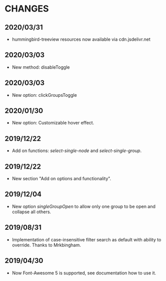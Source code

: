 # CHANGES

## 2020/03/31

- hummingbird-treeview resources now available via cdn.jsdelivr.net

## 2020/03/03

- New method: disableToggle

## 2020/03/03

- New option: clickGroupsToggle 

## 2020/01/30

- New option: Customizable hover effect.

## 2019/12/22

- Add on functions: *select-single-node* and *select-single-group*.

## 2019/12/22

- New section "Add on options and functionality".

## 2019/12/04

- New option *singleGroupOpen* to allow only one group to be open and collapse all others.

## 2019/08/31

- Implementation of case-insensitive filter search as default with ability to override. Thanks to Mrkbingham.

## 2019/04/30

- Now Font-Awesome 5 is supported, see documentation how to use it.














